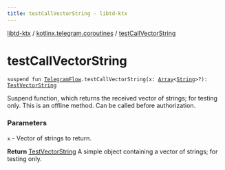 ```yaml
---
title: testCallVectorString - libtd-ktx
---
```


[libtd-ktx](../index.html) / [kotlinx.telegram.coroutines](index.html) / [testCallVectorString](./test-call-vector-string.html)

# testCallVectorString

`suspend fun `[`TelegramFlow`](../kotlinx.telegram.core/-telegram-flow/index.html)`.testCallVectorString(x: `[`Array`](https://kotlinlang.org/api/latest/jvm/stdlib/kotlin/-array/index.html)`<`[`String`](https://kotlinlang.org/api/latest/jvm/stdlib/kotlin/-string/index.html)`>?): `[`TestVectorString`](https://tdlibx.github.io/td/docs/org/drinkless/td/libcore/telegram/TdApi.TestVectorString.html)

Suspend function, which returns the received vector of strings; for testing only. This is an
offline method. Can be called before authorization.

### Parameters

`x` - Vector of strings to return.

**Return**
[TestVectorString](https://tdlibx.github.io/td/docs/org/drinkless/td/libcore/telegram/TdApi.TestVectorString.html) A simple object containing a vector of strings; for testing only.

